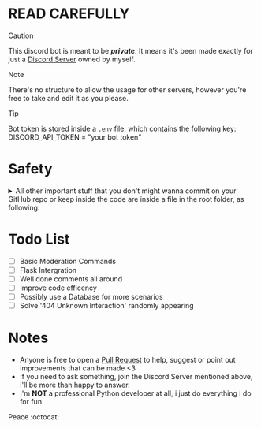# READ CAREFULLY

> [!CAUTION]
> This discord bot is meant to be **_private_**. It means it's been made exactly for just a [Discord Server](https://discord.gg/slurpcrew) owned by myself.

> [!NOTE]
> There's no structure to allow the usage for other servers, however you're free to take and edit it as you please.

> [!TIP]
> Bot token is stored inside a `.env` file, which contains the following key: DISCORD_API_TOKEN = "your bot token"

# Safety
<details>
<summary>All other important stuff that you don't might wanna commit on your GitHub repo or keep inside the code are inside a file in the root folder, as following:</summary>

### settings.py

```python
from dotenv import load_dotenv
import os
import pathlib

load_dotenv()

DISCORD_API_SECRET = os.getenv('DISCORD_API_TOKEN')

BASE_DIR = pathlib.Path(__file__).parent

COG_DIR = BASE_DIR / "cogs"

MAX_EMBED_LENGHT = 10

LAVALINK_INFO = {
    "server": "lavalink server here",
    "password": "password here"
}
```
</details>

# Todo List
- [ ] Basic Moderation Commands
- [ ] Flask Intergration
- [ ] Well done comments all around
- [ ] Improve code efficency
- [ ] Possibly use a Database for more scenarios
- [ ] Solve '404 Unknown Interaction' randomly appearing

# Notes
- Anyone is free to open a [Pull Request](https://github.com/Daishiky/Zoee/pulls) to help, suggest or point out improvements that can be made <3
- If you need to ask something, join the Discord Server mentioned above, i'll be more than happy to answer.
- I'm **NOT** a professional Python developer at all, i just do everything i do for fun.

Peace :octocat:
